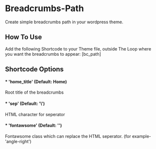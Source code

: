 # Breadcrumbs-Path
Create simple breadcrumbs path in your wordpress theme.

## How To Use

Add the following Shortcode to your Theme file, outside The Loop where you want the breadcrumbs to appear:
[bc_path]

## Shortcode Options
#### * 'home_title' (Default: Home)
Root title of the breadcrumbs
#### * 'sep' (Default: '&#92;')
HTML character for seperator 
#### * 'fontawsome' (Default: '')
Fontawsome class which can replace the HTML seperator. (for example- 'angle-right')


